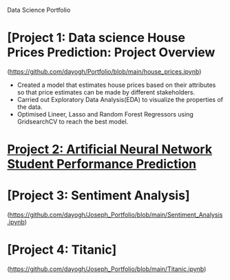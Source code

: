 Data Science Portfolio

# [Project 1: Data science House Prices Prediction: Project Overview
(https://github.com/dayogh/Portfolio/blob/main/house_prices.ipynb)
* Created a model that estimates house prices based on their attributes so that price estimates can be made by different stakeholders.
* Carried out Exploratory Data Analysis(EDA) to visualize the properties of the data.
* Optimised Lineer, Lasso and Random Forest Regressors using GridsearchCV to reach the best model.




# [Project 2: Artificial Neural Network Student Performance Prediction](https://colab.research.google.com/drive/1a55Xz0I6YbS2n0DjMhue7YZTSBZqkZHX?usp=sharing)
# [Project 3: Sentiment Analysis]
(https://github.com/dayogh/Joseph_Portfolio/blob/main/Sentiment_Analysis.ipynb)
# [Project 4: Titanic]
(https://github.com/dayogh/Joseph_Portfolio/blob/main/Titanic.ipynb)

